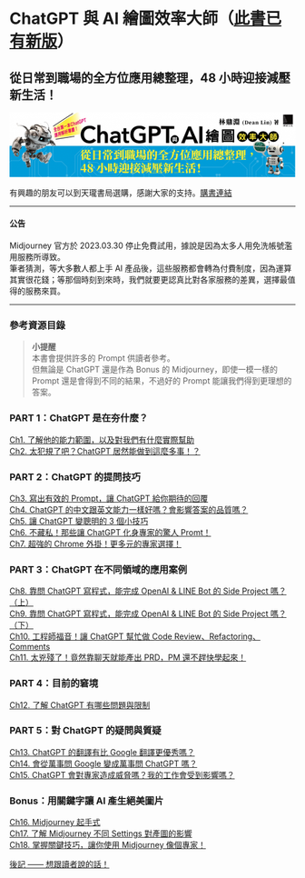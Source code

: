 # ChatGPT 與 AI 繪圖效率大師（[此書已有新版](https://www.tenlong.com.tw/products/9786263334885)）

## 從日常到職場的全方位應用總整理，48 小時迎接減壓新生活！

![img](./img/bar.png)

有興趣的朋友可以到天瓏書局選購，感謝大家的支持。[購書連結](https://www.tenlong.com.tw/products/9786263334137)

---

#### 公告
Midjourney 官方於 2023.03.30 停止免費試用，據說是因為太多人用免洗帳號濫用服務所導致。  
筆者猜測，等大多數人都上手 AI 產品後，這些服務都會轉為付費制度，因為運算其實很花錢；等那個時刻到來時，我們就要更認真比對各家服務的差異，選擇最值得的服務來買。

---

### 參考資源目錄

> **小提醒**  
> 本書會提供許多的 Prompt 供讀者參考。  
> 但無論是 ChatGPT 還是作為 Bonus 的 Midjourney，即使一模一樣的 Prompt 還是會得到不同的結果，不過好的 Prompt 能讓我們得到更理想的答案。  

### PART 1：ChatGPT 是在夯什麼？

[Ch1. 了解他的能力範圍，以及對我們有什麼實際幫助](Ch01)  
[Ch2. 太犯規了吧？ChatGPT 居然能做到這麼多事！？](Ch02)  

### PART 2：ChatGPT 的提問技巧

[Ch3. 寫出有效的 Prompt，讓 ChatGPT 給你期待的回覆](Ch03)  
[Ch4. ChatGPT 的中文跟英文能力一樣好嗎？會影響答案的品質嗎？](Ch04)  
[Ch5. 讓 ChatGPT 變聰明的 3 個小技巧](Ch05)  
[Ch6. 不藏私！那些讓 ChatGPT 化身專家的驚人 Promt！](Ch06)  
[Ch7. 超強的 Chrome 外掛！更多元的專家選擇！](Ch07)  

### PART 3：ChatGPT 在不同領域的應用案例

[Ch8. 靠問 ChatGPT 寫程式，能完成 OpenAI & LINE Bot 的 Side Project 嗎？（上）](Ch08)  
[Ch9. 靠問 ChatGPT 寫程式，能完成 OpenAI & LINE Bot 的 Side Project 嗎？（下）](Ch09)  
[Ch10. 工程師福音！讓 ChatGPT 幫忙做 Code Review、Refactoring、Comments](Ch10)  
[Ch11. 太兇殘了！竟然靠聊天就能產出 PRD，PM 還不趕快學起來！](Ch11)  

### PART 4：目前的窘境

[Ch12. 了解 ChatGPT 有哪些問題與限制](Ch12)  

### PART 5：對 ChatGPT 的疑問與質疑

[Ch13. ChatGPT 的翻譯有比 Google 翻譯更優秀嗎？](Ch13)  
[Ch14. 會從萬事問 Google 變成萬事問 ChatGPT 嗎？](Ch14)  
[Ch15. ChatGPT 會對專家造成威脅嗎？我的工作會受到影響嗎？](Ch15)  

### Bonus：用關鍵字讓 AI 產生絕美圖片

[Ch16. Midjourney 起手式](Ch16)  
[Ch17. 了解 Midjourney 不同 Settings 對產圖的影響](Ch17)  
[Ch18. 掌握關鍵技巧，讓你使用 Midjourney 像個專家！](Ch18)  

[後記 —— 想跟讀者說的話！](後記)
